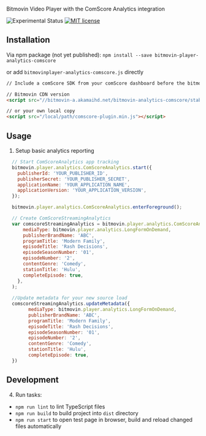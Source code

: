 Bitmovin Video Player with the ComScore Analytics integration

![Experimental Status](https://img.shields.io/badge/Project%20Stage-Experimental-yellow.svg)
[![MIT license](http://img.shields.io/badge/license-MIT-brightgreen.svg)](http://opensource.org/licenses/MIT)

## Installation

Via npm package (not yet published):
`npm install --save bitmovin-player-analytics-comscore`

or add `bitmovinplayer-analytics-comscore.js` directly

```html
// Include a comScore SDK from your comScore dashboard before the bitmovin plugin

// Bitmovin CDN version
<script src="//bitmovin-a.akamaihd.net/bitmovin-analytics-comscore/stable/comscore-plugin.min.js"></script>

// or your own local copy
<script src="/local/path/comscore-plugin.min.js"></script>
```


## Usage

1. Setup basic analytics reporting

```js
  // Start ComScoreAnalytics app tracking
  bitmovin.player.analytics.ComScoreAnalytics.start({
    publisherId: 'YOUR_PUBLISHER_ID',
    publisherSecret: 'YOUR_PUBLISHER_SECRET',
    applicationName: 'YOUR_APPLICATION_NAME',
    applicationVersion: 'YOUR_APPLICATION_VERSION',
  });

  bitmovin.player.analytics.ComScoreAnalytics.enterForeground();

  // Create ComScoreStreamingAnalytics
  var comscoreStreamingAnalytics = bitmovin.player.analytics.ComScoreAnalytics.createComScoreStreamingAnalytics(player, {
      mediaType: bitmovin.player.analytics.LongFormOnDemand,
      publisherBrandName: 'ABC',
      programTitle: 'Modern Family',
      episodeTitle: 'Rash Decisions',
      episodeSeasonNumber: '01',
      episodeNumber: '2',
      contentGenre: 'Comedy',
      stationTitle: 'Hulu',
      completeEpisode: true,
    },
  );
  
  //Update metadata for your new source load
  comscoreStreamingAnalytics.updateMetadata({
        mediaType: bitmovin.player.analytics.LongFormOnDemand,
        publisherBrandName: 'ABC',
        programTitle: 'Modern Family',
        episodeTitle: 'Rash Decisions',
        episodeSeasonNumber: '01',
        episodeNumber: '2',
        contentGenre: 'Comedy',
        stationTitle: 'Hulu',
        completeEpisode: true,
  })
```


## Development

4. Run tasks:
  * `npm run lint` to lint TypeScript files
  * `npm run build` to build project into `dist` directory
  * `npm run start` to open test page in browser, build and reload changed files automatically


